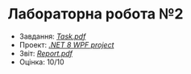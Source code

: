 # Лабораторна робота №2

- Завдання: [*Task.pdf*](./Task.pdf)
- Проект: [*.NET 8 WPF project*](./src/)
- Звіт: [*Report.pdf*](./Report.pdf)
- Оцінка: 10/10